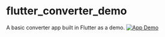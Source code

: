 # flutter_converter_demo

A basic converter app built in Flutter as a demo.
[![App Demo](https://imgur.com/a/qDuffTG)](https://imgur.com/a/qDuffTG)

